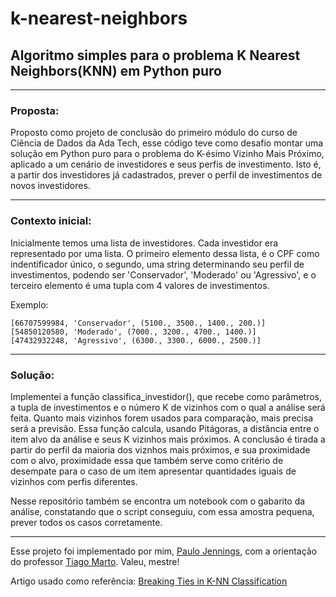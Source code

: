 # k-nearest-neighbors
## Algoritmo simples para o problema K Nearest Neighbors(KNN) em Python puro
---
### Proposta:
Proposto como projeto de conclusão do primeiro módulo do curso de Ciência de Dados da Ada Tech, esse código teve como desafio montar uma solução em Python puro para o problema do K-ésimo Vizinho Mais Próximo, aplicado a um cenário de investidores e seus perfis de investimento. Isto é, a partir dos investidores já cadastrados, prever o perfil de investimentos de novos investidores.

---

### Contexto inicial:

Inicialmente temos uma lista de investidores. Cada investidor era representado por uma lista. O primeiro elemento dessa lista, é o CPF como indentificador único, o segundo, uma string determinando seu perfil de investimentos, podendo ser 'Conservador', 'Moderado' ou 'Agressivo', e o terceiro elemento é uma tupla com 4 valores de investimentos.

Exemplo:
~~~
[66707599984, 'Conservador', (5100., 3500., 1400., 200.)]
[54850120580, 'Moderado', (7000., 3200., 4700., 1400.)]
[47432932248, 'Agressivo', (6300., 3300., 6000., 2500.)]
~~~

---

### Solução:

Implementei a função classifica_investidor(), que recebe como parâmetros, a tupla de investimentos e o número K de vizinhos com o qual a análise será feita. Quanto mais vizinhos forem usados para comparação, mais precisa será a previsão. Essa função calcula, usando Pitágoras, a distância entre o item alvo da análise e seus K vizinhos mais próximos. A conclusão é tirada a partir do perfil da maioria dos viznhos mais próximos, e sua proximidade com o alvo, proximidade essa que também serve como critério de desempate para o caso de um item apresentar quantidades iguais de vizinhos com perfis diferentes.

Nesse repositório também se encontra um notebook com o gabarito da análise, constatando que o script conseguiu, com essa amostra pequena, prever todos os casos corretamente.

---

Esse projeto foi implementado por mim, [Paulo Jennings](https://github.com/PauloSJennings), com a orientação do professor [Tiago Marto](https://github.com/tiagomarto). Valeu, mestre!

Artigo usado como referência: [Breaking Ties in K-NN Classification](https://www.linkedin.com/pulse/breaking-ties-k-nn-classification-nicholas-pylypiw/)
